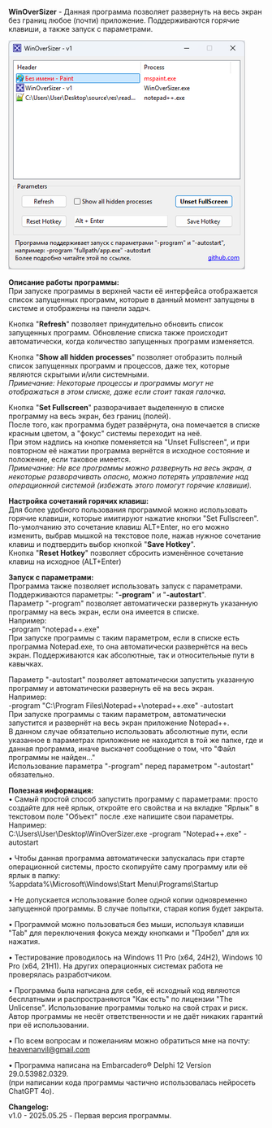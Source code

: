 **WinOverSizer** - Данная программа позволяет развернуть на весь экран без границ любое (почти) приложение.
Поддерживаются горячие клавиши, а также запуск с параметрами.

![Screenshot](https://github.com/Heavenanvil/WinOverSizer/blob/main/screenshot.png?raw=true)

**Описание работы программы:**  
При запуске программы в верхней части её интерфейса отображается список запущенных программ, которые в данный момент запущены в системе и отображены на панели задач.  

Кнопка "**Refresh**" позволяет принудительно обновить список запущенных программ. Обновление списка также происходит автоматически, когда количество запущенных программ изменяется.  

Кнопка "**Show all hidden processes**" позволяет отобразить полный список запущенных программ и процессов, даже тех, которые являются скрытыми и/или системными.  
*Примечание: Некоторые процессы и программы могут не отображаться в этом списке, даже если стоит такая галочка.*  

Кнопка "**Set Fullscreen**" разворачивает выделенную в списке программу на весь экран, без границ (полей).  
После того, как программа будет развёрнута, она помечается в списке красным цветом, а "фокус" системы переходит на неё.  
При этом надпись на кнопке поменяется на "Unset Fullscreen", и при повторном её нажатии программа вернётся в исходное состояние и положение, если таковое имеется.  
*Примечание: Не все программы можно развернуть на весь экран, а некоторые разворачивать опасно, можно потерять управление над операционной системой (избежать этого помогут горячие клавиши).*  

**Настройка сочетаний горячих клавиш:**  
Для более удобного пользования программой можно использовать горячие клавиши, которые имитируют нажатие кнопки "Set Fullscreen". По-умолчанию это сочетание клавиш ALT+Enter, но его можно изменить, выбрав мышкой на текстовое поле, нажав нужное сочетание клавиш и подтвердить выбор кнопкой "**Save Hotkey**".  
Кнопка "**Reset Hotkey**" позволяет сбросить изменённое сочетание клавиш на исходное (ALT+Enter)  

**Запуск с параметрами:**  
Программа также позволяет использовать запуск с параметрами.  
Поддерживаются параметры: "**-program**" и "**-autostart**".  
Параметр "-program" позволяет автоматически развернуть указанную программу на весь экран, если она имеется в списке.  
Например:  
-program "notepad++.exe"  
При запуске программы с таким параметром, если в списке есть программа Notepad.exe, то она автоматически развернётся на весь экран. Поддерживаются как абсолютные, так и относительные пути в кавычках.  

Параметр "-autostart" позволяет автоматически запустить указанную программу и автоматически развернуть её на весь экран.  
Например:  
-program "C:\Program Files\Notepad++\notepad++.exe" -autostart  
При запуске программы с таким параметром, автоматически запустится и развернёт на весь экран приложение Notepad++.  
В данном случае обязательно использовать абсолютные пути, если указанное в параметрах приложение не находится в той же папке, где и данная программа, иначе выскачет сообщение о том, что "Файл программы не найден..."  
Использование параметра "-program" перед параметром "-autostart" обязательно.  

**Полезная информация:**  
• Самый простой способ запустить программу с параметрами: просто создайте для неё ярлык, откройте его свойства и на вкладке "Ярлык" в текстовом поле "Объект" после .exe напишите свои параметры.  
Например:  
C:\Users\User\Desktop\WinOverSizer.exe -program "Notepad++.exe" -autostart  
  
• Чтобы данная программа автоматически запускалась при старте операционной системы, просто скопируйте саму программу или её ярлык в папку:  
%appdata%\Microsoft\Windows\Start Menu\Programs\Startup  
  
• Не допускается использование более одной копии одновременно запущенной программы. В случае попытки, старая копия будет закрыта.  
  
• Программой можно пользоваться без мыши, используя клавиши "Tab" для переключения фокуса между кнопками и "Пробел" для их нажатия.  
  
• Тестирование проводилось на Windows 11 Pro (x64, 24H2), Windows 10 Pro (x64, 21H1). На других операционных системах работа не проверялась разработчиком.  
  
• Программа была написана для себя, её исходный код являются бесплатными и распространяются "Как есть" по лицензии "The Unlicense". Использование программы только на свой страх и риск. Автор программы не несёт ответственности и не даёт никаких гарантий при её использовании.  
  
• По всем вопросам и пожеланиям можно обратиться мне на почту: heavenanvil@gmail.com  
  
• Программа написана на Embarcadero® Delphi 12 Version 29.0.53982.0329.  
(при написании кода программы частично использовалась нейросеть ChatGPT 4o).  

**Changelog:**  
v1.0 - 2025.05.25 - Первая версия программы.  
